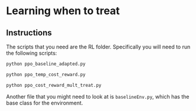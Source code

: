# Learning when to treat
 

## Instructions
The scripts that you need are the RL folder. Specifically you will need to run the following scripts:


```bash
python ppo_baseline_adapted.py
```

```bash
python ppo_temp_cost_reward.py
```

```bash
python ppo_cost_reward_mult_treat.py
```

Another file that you might need to look at is `baselineEnv.py`, which has the base class for the environment. 
